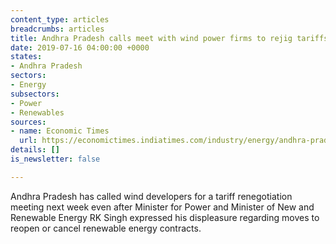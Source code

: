 ```yaml
---
content_type: articles
breadcrumbs: articles
title: Andhra Pradesh calls meet with wind power firms to rejig tariffs
date: 2019-07-16 04:00:00 +0000
states:
- Andhra Pradesh
sectors:
- Energy
subsectors:
- Power
- Renewables
sources:
- name: Economic Times
  url: https://economictimes.indiatimes.com/industry/energy/andhra-pradesh-calls-meet-with-wind-power-firms-to-rejig-tariffs/articleshow/70221356.cms
details: []
is_newsletter: false

---
```

Andhra Pradesh has called wind developers for a tariff renegotiation meeting next week even after Minister for Power and Minister of New and Renewable Energy RK Singh expressed his displeasure regarding moves to reopen or cancel renewable energy contracts.
